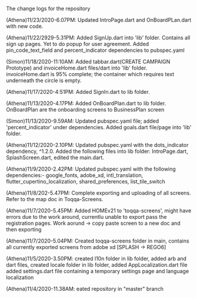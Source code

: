The change logs for the repository

(Athena)11/23/2020-6.07PM: Updated IntroPage.dart and OnBoardPLan.dart with new code. 

(Athena)11/22/2929-5.31PM: Added SignUp.dart into 'lib' folder. Contains all sign up pages. Yet to do popup for user agreement.
                           Added pin_code_text_field and percent_indicator dependencies to pubspec.yaml

(Simon)11/18/2020-11:10AM: Added tabbar.dart(CREATE CAMPAIGN Prototype) and invoiceHome.dart files/dart into 'lib' folder. invoiceHome.dart is 95% complete; the container which requires text underneath the circle is empty.

(Athena)11/17/2020-4:51PM: Added SignIn.dart to lib folder. 

(Athena)11/13/2020-4.17PM: Added OnBoardPlan.dart to lib folder. OnBoardPlan are the onboarding screens to BusinessPlan screen

(Simon)11/13/2020-9.59AM: Updated pubspec.yaml file; added 'percent_indicator' under dependencies. Added goals.dart file/page into 'lib' folder.

(Athena)11/12/2020-2.10PM: Updated pubspec.yaml with the dots_indicator dependency, ^1.2.0. Added the following files into lib folder: IntroPage.dart, SplashScreen.dart, edited the main.dart.

(Athena)11/9/2020-2.42PM: Updated pubspec.yaml with the following dependencies:- google_fonts, adobe_xd, intl_translation, flutter_cupertino_localization, shared_preferences, list_tile_switch

(Athena)11/8/202-5.47PM: Complete exporting and uploading of all screens. Refer to the map doc in Toqqa-Screens.

(Athena)11/7/2020-5.45PM: Added HOMEv21 to 'toqqa-screens', might have errors due to the work around, currentlu unable to export pass the registration pages. Work aorund -> copy paste screen to a new doc and then exporting

(Athena)11/7/2020-5.04PM: Created toqqa-screens folder in main, contains all currently exported screens from adobe xd [SPLASH -> REGO6]

(Athena)11/5/2020-3.50PM: created l10n folder in lib folder, added arb and dart files,
                  created locale folder in lib folder, added AppLocalization.dart file
                  added settings.dart file containing a temporary settings page and language localization
                  
(Athena)11/4/2020-11.38AM: eated repository in "master" branch
